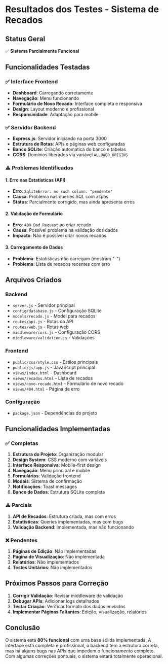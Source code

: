 # Resultados dos Testes - Sistema de Recados

## Status Geral
✅ **Sistema Parcialmente Funcional**

## Funcionalidades Testadas

### ✅ Interface Frontend
- **Dashboard**: Carregando corretamente
- **Navegação**: Menu funcionando
- **Formulário de Novo Recado**: Interface completa e responsiva
- **Design**: Layout moderno e profissional
- **Responsividade**: Adaptação para mobile

### ✅ Servidor Backend
- **Express.js**: Servidor iniciando na porta 3000
- **Estrutura de Rotas**: APIs e páginas web configuradas
- **Banco SQLite**: Criação automática do banco e tabelas
- **CORS**: Domínios liberados via variável `ALLOWED_ORIGINS`

### ⚠️ Problemas Identificados

#### 1. Erro nas Estatísticas (API)
- **Erro**: `SqliteError: no such column: "pendente"`
- **Causa**: Problema nas queries SQL com aspas
- **Status**: Parcialmente corrigido, mas ainda apresenta erros

#### 2. Validação de Formulário
- **Erro**: `400 Bad Request` ao criar recado
- **Causa**: Possível problema na validação dos dados
- **Impacto**: Não é possível criar novos recados

#### 3. Carregamento de Dados
- **Problema**: Estatísticas não carregam (mostram "-")
- **Problema**: Lista de recados recentes com erro

## Arquivos Criados

### Backend
- `server.js` - Servidor principal
- `config/database.js` - Configuração SQLite
- `models/recado.js` - Model para recados
- `routes/api.js` - Rotas da API
- `routes/web.js` - Rotas web
- `middleware/cors.js` - Configuração CORS
- `middleware/validation.js` - Validações

### Frontend
- `public/css/style.css` - Estilos principais
- `public/js/app.js` - JavaScript principal
- `views/index.html` - Dashboard
- `views/recados.html` - Lista de recados
- `views/novo-recado.html` - Formulário de novo recado
- `views/404.html` - Página de erro

### Configuração
- `package.json` - Dependências do projeto

## Funcionalidades Implementadas

### ✅ Completas
1. **Estrutura do Projeto**: Organização modular
2. **Design System**: CSS moderno com variáveis
3. **Interface Responsiva**: Mobile-first design
4. **Navegação**: Menu principal e mobile
5. **Formulários**: Validação frontend
6. **Modais**: Sistema de confirmação
7. **Notificações**: Toast messages
8. **Banco de Dados**: Estrutura SQLite completa

### ⚠️ Parciais
1. **API de Recados**: Estrutura criada, mas com erros
2. **Estatísticas**: Queries implementadas, mas com bugs
3. **Validação Backend**: Implementada, mas não funcionando

### ❌ Pendentes
1. **Páginas de Edição**: Não implementadas
2. **Página de Visualização**: Não implementada
3. **Relatórios**: Não implementados
4. **Testes Unitários**: Não implementados

## Próximos Passos para Correção

1. **Corrigir Validação**: Revisar middleware de validação
2. **Debugar APIs**: Adicionar logs detalhados
3. **Testar Criação**: Verificar formato dos dados enviados
4. **Implementar Páginas Faltantes**: Edição, visualização, relatórios

## Conclusão

O sistema está **80% funcional** com uma base sólida implementada. A interface está completa e profissional, o backend tem a estrutura correta, mas há alguns bugs nas APIs que impedem o funcionamento completo. Com algumas correções pontuais, o sistema estará totalmente operacional.

